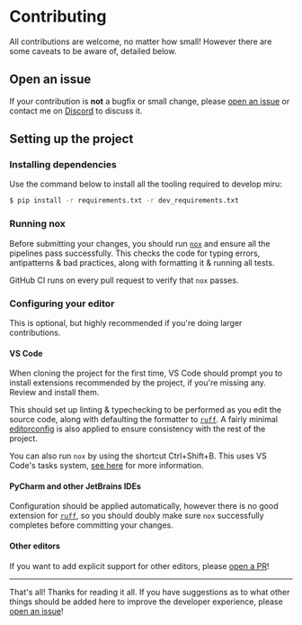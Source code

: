# Contributing

All contributions are welcome, no matter how small! However there are some caveats to be aware of, detailed below.

## Open an issue

If your contribution is **not** a bugfix or small change, please [open an issue](https://github.com/hypergonial/hikari-miru/issues/new/choose) or contact me on [Discord](https://discord.gg/hikari) to discuss it.

## Setting up the project

### Installing dependencies

Use the command below to install all the tooling required to develop miru:

```sh
$ pip install -r requirements.txt -r dev_requirements.txt
```

### Running nox

Before submitting your changes, you should run [`nox`](https://pypi.org/project/nox/) and ensure all the pipelines pass successfully.
This checks the code for typing errors, antipatterns & bad practices, along with formatting it & running all tests.

GitHub CI runs on every pull request to verify that `nox` passes.

### Configuring your editor

This is optional, but highly recommended if you're doing larger contributions.

#### VS Code

When cloning the project for the first time, VS Code should prompt you to install extensions recommended by the project, if you're missing any. Review and install them.

This should set up linting & typechecking to be performed as you edit the source code, along with defaulting the formatter to [`ruff`](https://astral.sh/ruff). A fairly minimal [editorconfig](https://editorconfig.org) is also applied to ensure consistency with the rest of the project.

You can also run `nox` by using the shortcut Ctrl+Shift+B. This uses VS Code's tasks system, [see here](https://go.microsoft.com/fwlink/?LinkId=733558) for more information.

#### PyCharm and other JetBrains IDEs

Configuration should be applied automatically, however there is no good extension for [`ruff`](https://astral.sh/ruff), so you should doubly make sure `nox` successfully completes before committing your changes.

#### Other editors

If you want to add explicit support for other editors, please [open a PR](https://github.com/hypergonial/hikari-miru/pulls)!

---

That's all! Thanks for reading it all. If you have suggestions as to what other things should be added here to improve the developer experience, please [open an issue](https://github.com/hypergonial/hikari-miru/issues/new/choose)!
